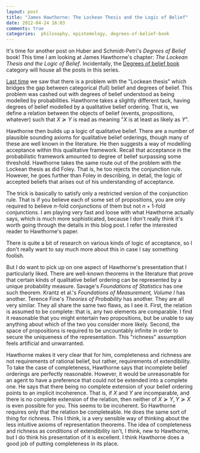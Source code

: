 ```yaml
---
layout: post
title: "James Hawthorne: The Lockean Thesis and the Logic of Belief"
date: 2012-04-24 16:03
comments: true
categories:  philosophy, epistemology, degrees-of-belief-book
---
```

It's time for another post on Huber and Schmidt-Petri's
_Degrees of Belief_ book!
This time I am looking at James Hawthorne's chapter:
_The Lockean Thesis and the Logic of Belief_.
Incidentally, the 
[Degrees of belief book](/blog/categories/degrees-of-belief-book)
category will house all the posts in this series.

<!-- more -->

[Last time](/blog/2012/04/20/richard-foley-belief)
we saw that there is a problem with the "Lockean thesis"
which bridges the gap between categorical (full) belief 
and degrees of belief.
This problem was cashed out with degrees of belief understood as 
being modelled by probabilities.
Hawthorne takes a slightly different tack,
having degrees of belief modelled by a
qualitative belief ordering.
That is, we define a relation between
the objects of belief (events, propositions, whatever)
such that $X \succeq Y$ is read as meaning 
"$X$ is at least as likely as $Y$".

Hawthorne then builds up a logic of qualitative belief.
There are a number of plausible sounding axioms
for qualitative belief orderings, 
though many of these are well known in the literature.
He then suggests a way of modelling acceptance
within this qualitative framework.
Recall that acceptance in the probabilistic framework
amounted to degree of belief surpassing some threshold.
Hawthorne takes the same route out of the problem with the Lockean thesis
as did Foley.
That is, he too rejects the conjunction rule.
However, he goes further than Foley in
describing, in detail, the logic of
accepted beliefs that arises out of his understanding of acceptance.

The trick is basically to satisfy only a restricted version
of the conjunction rule.
That is if you believe each of some set of propositions,
you are only required to believe $n$-fold conjunctions of them
but not $n+1$-fold conjunctions.
I am playing very fast and loose with what Hawthorne actually
says, which is much more sophisticated, because I don't
really think it's worth going through the details in this blog post.
I refer the interested reader to Hawthorne's paper.

There is quite a bit of research on various kinds of logic
of acceptance,
so I don't really want to say much more about this
in case I say something foolish.

But I do want to pick up on one aspect of Hawthorne's presentation
that I particularly liked.
There are well-known theorems in the literature
that prove that certain kinds of qualitative belief ordering
can be represented by a unique probability measure.
Savage's _Foundations of Statistics_ has one such theorem.
Krantz et al.'s _Foundations of Measurement, Volume I_ has another.
Terence Fine's _Theories of Probability_ has another.
They are all very similar.
They all share the same two flaws, as I see it.
First, the relation is assumed to be complete:
that is, any two elements are comparable.
I find it reasonable that you might entertain two
propositions, but be unable to say anything about which of the two
you consider more likely.
Second, the space of propositions is required to be
uncountably infinite in order to secure the uniqueness of the 
representation.
This "richness" assumption feels artificial and unwarranted.

Hawthorne makes it very clear that for him, completeness and richness
are not requirements of rational belief,
but rather, requirements of extendibility.
To take the case of completeness, 
Hawthorne says that incomplete belief orderings are perfectly reasonable.
However, it would be unreasonable for an agent to have a preference
that could not be extended into a complete one.
He says that there being no complete extension of your belief ordering
points to an implicit incoherence.
That is, if $X$ and $Y$ are incomparable,
and there is no complete extension of the relation,
then neither of $X\succeq Y, Y \succeq X$ is even possible
for you.
This seems to be incoherent.
So Hawthorne requires only that the relation
be completeable.
He does the same sort of thing for richness.
This I think, is a very sensible way of thinking about
the less intuitive axioms of representation theorems.
The idea of completeness and richness as conditions
of extendibility isn't, I think, new to Hawthorne,
but I do think his presentation of it is excellent.
I think Hawthorne does a good job of putting completeness in its place.
